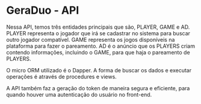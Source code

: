 # GeraDuo - API

Nessa API, temos três entidades principais que são, PLAYER, GAME e AD.
PLAYER representa o jogador que irá se cadastrar no sistema para buscar outro jogador compatível.
GAME representa os jogos disponíveis na plataforma para fazer o pareamento.
AD é o anúncio que os PLAYERS criam contendo informações, incluindo o GAME, para que haja o pareamento de PLAYERS.

O micro ORM utilizado é o Dapper.
A forma de buscar os dados e executar operações é através de procedures e views.

A API também faz a geração do token de maneira segura e eficiente, para quando houver uma autenticação do usuário no front-end.
